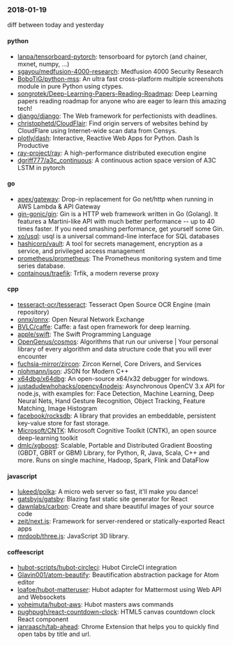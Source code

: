 ### 2018-01-19
diff between today and yesterday

#### python
* [lanpa/tensorboard-pytorch](https://github.com/lanpa/tensorboard-pytorch): tensorboard for pytorch (and chainer, mxnet, numpy, ...)
* [sgayou/medfusion-4000-research](https://github.com/sgayou/medfusion-4000-research): Medfusion 4000 Security Research
* [BoboTiG/python-mss](https://github.com/BoboTiG/python-mss): An ultra fast cross-platform multiple screenshots module in pure Python using ctypes.
* [songrotek/Deep-Learning-Papers-Reading-Roadmap](https://github.com/songrotek/Deep-Learning-Papers-Reading-Roadmap): Deep Learning papers reading roadmap for anyone who are eager to learn this amazing tech!
* [django/django](https://github.com/django/django): The Web framework for perfectionists with deadlines.
* [christophetd/CloudFlair](https://github.com/christophetd/CloudFlair):  Find origin servers of websites behind by CloudFlare using Internet-wide scan data from Censys.
* [plotly/dash](https://github.com/plotly/dash): Interactive, Reactive Web Apps for Python. Dash Is Productive
* [ray-project/ray](https://github.com/ray-project/ray): A high-performance distributed execution engine
* [dgriff777/a3c_continuous](https://github.com/dgriff777/a3c_continuous): A continuous action space version of A3C LSTM in pytorch

#### go
* [apex/gateway](https://github.com/apex/gateway): Drop-in replacement for Go net/http when running in AWS Lambda & API Gateway
* [gin-gonic/gin](https://github.com/gin-gonic/gin): Gin is a HTTP web framework written in Go (Golang). It features a Martini-like API with much better performance -- up to 40 times faster. If you need smashing performance, get yourself some Gin.
* [xo/usql](https://github.com/xo/usql): usql is a universal command-line interface for SQL databases
* [hashicorp/vault](https://github.com/hashicorp/vault): A tool for secrets management, encryption as a service, and privileged access management
* [prometheus/prometheus](https://github.com/prometheus/prometheus): The Prometheus monitoring system and time series database.
* [containous/traefik](https://github.com/containous/traefik): Trfik, a modern reverse proxy

#### cpp
* [tesseract-ocr/tesseract](https://github.com/tesseract-ocr/tesseract): Tesseract Open Source OCR Engine (main repository)
* [onnx/onnx](https://github.com/onnx/onnx): Open Neural Network Exchange
* [BVLC/caffe](https://github.com/BVLC/caffe): Caffe: a fast open framework for deep learning.
* [apple/swift](https://github.com/apple/swift): The Swift Programming Language
* [OpenGenus/cosmos](https://github.com/OpenGenus/cosmos): Algorithms that run our universe | Your personal library of every algorithm and data structure code that you will ever encounter
* [fuchsia-mirror/zircon](https://github.com/fuchsia-mirror/zircon): Zircon Kernel, Core Drivers, and Services
* [nlohmann/json](https://github.com/nlohmann/json): JSON for Modern C++
* [x64dbg/x64dbg](https://github.com/x64dbg/x64dbg): An open-source x64/x32 debugger for windows.
* [justadudewhohacks/opencv4nodejs](https://github.com/justadudewhohacks/opencv4nodejs): Asynchronous OpenCV 3.x API for node.js, with examples for: Face Detection, Machine Learning, Deep Neural Nets, Hand Gesture Recognition, Object Tracking, Feature Matching, Image Histogram
* [facebook/rocksdb](https://github.com/facebook/rocksdb): A library that provides an embeddable, persistent key-value store for fast storage.
* [Microsoft/CNTK](https://github.com/Microsoft/CNTK): Microsoft Cognitive Toolkit (CNTK), an open source deep-learning toolkit
* [dmlc/xgboost](https://github.com/dmlc/xgboost): Scalable, Portable and Distributed Gradient Boosting (GBDT, GBRT or GBM) Library, for Python, R, Java, Scala, C++ and more. Runs on single machine, Hadoop, Spark, Flink and DataFlow

#### javascript
* [lukeed/polka](https://github.com/lukeed/polka): A micro web server so fast, it'll make you dance! 
* [gatsbyjs/gatsby](https://github.com/gatsbyjs/gatsby):  Blazing fast static site generator for React
* [dawnlabs/carbon](https://github.com/dawnlabs/carbon):  Create and share beautiful images of your source code
* [zeit/next.js](https://github.com/zeit/next.js): Framework for server-rendered or statically-exported React apps
* [mrdoob/three.js](https://github.com/mrdoob/three.js): JavaScript 3D library.

#### coffeescript
* [hubot-scripts/hubot-circleci](https://github.com/hubot-scripts/hubot-circleci): Hubot CircleCI integration
* [Glavin001/atom-beautify](https://github.com/Glavin001/atom-beautify):  Beautification abstraction package for Atom editor
* [loafoe/hubot-matteruser](https://github.com/loafoe/hubot-matteruser): Hubot adapter for Mattermost using Web API and Websockets
* [yoheimuta/hubot-aws](https://github.com/yoheimuta/hubot-aws): Hubot masters aws commands
* [pughpugh/react-countdown-clock](https://github.com/pughpugh/react-countdown-clock): HTML5 canvas countdown clock React component
* [janraasch/tab-ahead](https://github.com/janraasch/tab-ahead): Chrome Extension that helps you to quickly find open tabs by title and url.
